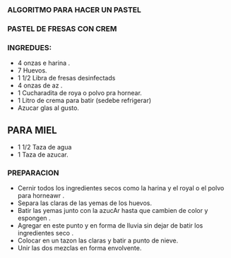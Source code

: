 ### ALGORITMO  PARA HACER UN PASTEL

### PASTEL DE FRESAS CON CREM 

### INGREDUES:

*    4 onzas e harina .
*    7 Huevos.
*    1 1/2 Libra de fresas  desinfectads 
*    4 onzas de az . 
*    1 Cucharadita  de roya o polvo  pra hornear.
*    1 Litro de crema para batir  (sedebe refrigerar)
*    Azucar  glas  al gusto.

##   PARA  MIEL

* 1  1/2 Taza de agua
*  1  Taza de azucar.

###  PREPARACION
* Cernir todos los  ingredientes secos  como la harina  y el royal o el polvo para horneawr .
*  Separa las claras de  las yemas de los huevos.
*  Batir las yemas junto con la azucAr  hasta que cambien de color y espongen .
*  Agregar  en este punto  y en forma de lluvia  sin dejar de batir  los ingredientes seco .
*  Colocar  en  un tazon las claras  y batir a punto de nieve.
*  Unir  las dos mezclas en forma envolvente.
